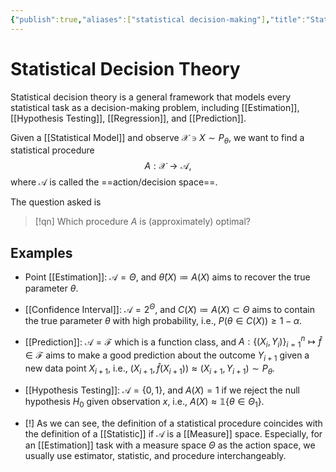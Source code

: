 ```yaml
---
{"publish":true,"aliases":["statistical decision-making"],"title":"Statistical Decision Theory","created":"2025-05-21T18:44:38","modified":"2025-05-24T19:42:37","tags":["pub-stat"],"cssclasses":"","state":"done","sup":["[[Statistics]]"],"type":"note"}
---
```



# Statistical Decision Theory
 
Statistical decision theory is a general framework that models every statistical task as a decision-making problem, including [[Estimation]], [[Hypothesis Testing]], [[Regression]], and [[Prediction]].

Given a [[Statistical Model]] and observe $\mathcal{X}\ni X \sim P_{\theta }$, we want to find a statistical procedure
$$
A : \mathcal{X} \to \mathcal{A},
$$
where $\mathcal{A}$ is called the ==action/decision space==.

The question asked is

> [!qn] Which procedure $A$ is (approximately) optimal?

## Examples

- Point [[Estimation]]: $\mathcal{A} = \Theta$, and $\hat{\theta}(X)\coloneqq A(X)$ aims to recover the true parameter $\theta$.
- [[Confidence Interval]]: $\mathcal{A} = 2^{\Theta}$, and $C(X)\coloneqq A(X)\subset \Theta$ aims to contain the true parameter $\theta$ with high probability, i.e., $P(\theta \in C(X))\ge 1-\alpha$.
- [[Prediction]]: $\mathcal{A} = \mathscr{F}$ which is a function class, and $A : \{ (X_{i},Y_{i}) \}_{i=1}^{n} \mapsto \hat{f}\in \mathscr{F}$ aims to make a good prediction about the outcome $Y_{i+1}$ given a new data point $X_{i+1}$, i.e., $(X_{i+1},\hat{f}(X_{i+1}))\approx (X_{i+1},Y_{i+1}) \sim P_{\theta}$.
- [[Hypothesis Testing]]: $\mathcal{A} = \{0,1\}$, and $A(X) = 1$ if we reject the null hypothesis $H_0$ given observation $x$, i.e., $A(X) \approx \mathbb{1}\{ \theta\in \Theta _{1} \}$.

- [!] As we can see, the definition of a statistical procedure coincides with the definition of a [[Statistic]] if $\mathcal{A}$ is a [[Measure]] space. Especially, for an [[Estimation]] task with a measure space $\Theta$ as the action space, we usually use estimator, statistic, and procedure interchangeably.
